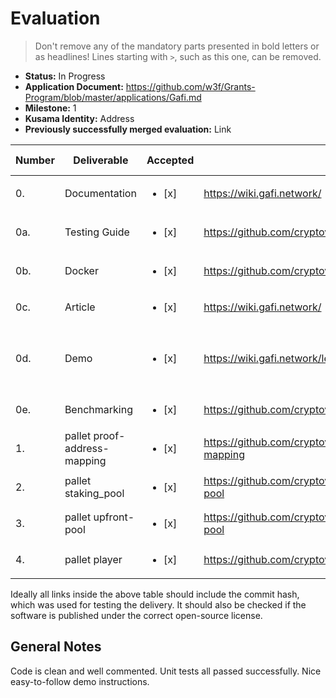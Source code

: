 # Evaluation

> Don't remove any of the mandatory parts presented in bold letters or as headlines!
> Lines starting with `>`, such as this one, can be removed.

- **Status:** In Progress
- **Application Document:** https://github.com/w3f/Grants-Program/blob/master/applications/Gafi.md 
- **Milestone:** 1
- **Kusama Identity:** Address
- **Previously successfully merged evaluation:** Link

| Number | Deliverable | Accepted | Link | Evaluation Notes |
| ------ | ----------- | -------- | ---- |----------------- |
| 0. | Documentation | <ul><li>[x] </li></ul> | https://wiki.gafi.network/ | Thorough documentation.     |
| 0a. | Testing Guide | <ul><li>[x] </li></ul> | https://github.com/cryptoviet/gafi#test | All code tested and compiled successfully.     |
| 0b. | Docker | <ul><li>[x] </li></ul> | https://github.com/cryptoviet/gafi#run-in-docker | Successful. | 
| 0c. | Article | <ul><li>[x] </li></ul> | https://wiki.gafi.network/ | | 
| 0d. | Demo | <ul><li>[x] </li></ul> | https://wiki.gafi.network/learn/demo | Was able to get all the way through the demo successfully. | 
| 0e. | Benchmarking | <ul><li>[x] </li></ul> | https://github.com/cryptoviet/gafi#benchmarking | | 
| 1. | pallet proof-address-mapping | <ul><li>[x] </li></ul> | https://github.com/cryptoviet/gafi/tree/master/pallets/address-mapping | | 
| 2.  | pallet staking_pool | <ul><li>[x] </li></ul> | https://github.com/cryptoviet/gafi/tree/master/pallets/staking-pool | | 
| 3.  | pallet upfront-pool | <ul><li>[x] </li></ul> | https://github.com/cryptoviet/gafi/tree/master/pallets/upfront-pool | | 
| 4.  | pallet player | <ul><li>[x] </li></ul> | https://github.com/cryptoviet/gafi/tree/master/pallets/player | | 

Ideally all links inside the above table should include the commit hash,
which was used for testing the delivery. It should also be checked if the software is published under the correct open-source license.

## General Notes

Code is clean and well commented. Unit tests all passed successfully. Nice easy-to-follow demo instructions.
